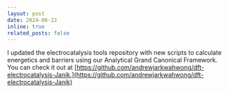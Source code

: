 ```yaml
---
layout: post
date: 2024-06-22
inline: true
related_posts: false
---
```


I updated the electrocatalysis tools repository with new scripts to calculate energetics and barriers using our Analytical Grand Canonical Framework. You can check it out at [https://github.com/andrewjarkwahwong/dft-electrocatalysis-Janik.](https://github.com/andrewjarkwahwong/dft-electrocatalysis-Janik)

